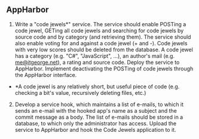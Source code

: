 ## AppHarbor

1. Write a "code jewels*" service. The service should enable POSTing a code jewel, GETing all code jewels and searching for code jewels by source code and by category (and retrieving them). The service should also enable voting for and against a code jewel (+ and -). Code jewels with very low scores should be deleted from the database. A code jewel has a category (e.g. "C#", "JavaScript", ...), an author's mail (e.g. me@itgeorge.net), a rating and source code. Deploy the service to AppHarbor. Implement deactivating the POSTing of code jewels through the AppHarbor interface. 
 * *A code jewel is any relatively short, but useful piece of code (e.g. checking a bit's value, recursively deleting files, etc.)
2. Develop a service hook, which maintains a list of e-mails, to which it sends an e-mail with the hooked app's name as a subject and the commit message as a body. The list of e-mails should be stored in a database, to which only the administrator has access. Upload the service to AppHarbor and hook the Code Jewels application to it.